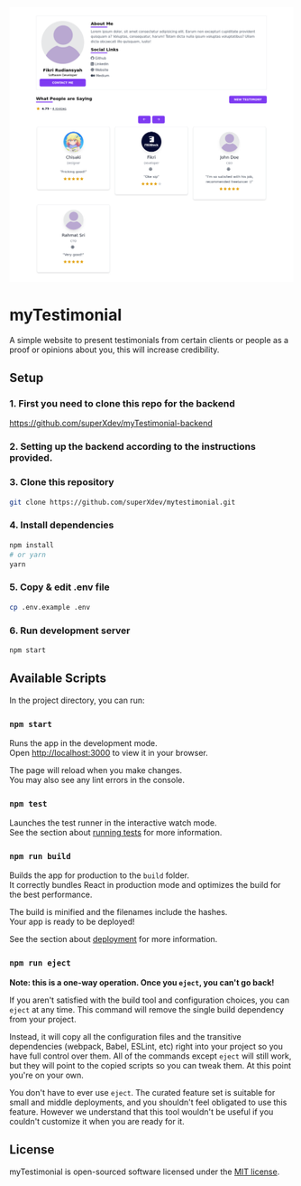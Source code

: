![App screenshoot](https://github.com/superXdev/mytestimonial/blob/main/public/ss.png?raw=true)

# myTestimonial

A simple website to present testimonials from certain clients or people as a proof or opinions about you, this will increase credibility.

## Setup
### 1. First you need to clone this repo for the backend 
https://github.com/superXdev/myTestimonial-backend
### 2. Setting up the backend according to the instructions provided.
### 3. Clone this repository
```sh
git clone https://github.com/superXdev/mytestimonial.git
```
### 4. Install dependencies
```sh
npm install
# or yarn
yarn
```
### 5. Copy & edit .env file
```sh
cp .env.example .env
```
### 6. Run development server
```sh
npm start
```

## Available Scripts

In the project directory, you can run:

### `npm start`

Runs the app in the development mode.\
Open [http://localhost:3000](http://localhost:3000) to view it in your browser.

The page will reload when you make changes.\
You may also see any lint errors in the console.

### `npm test`

Launches the test runner in the interactive watch mode.\
See the section about [running tests](https://facebook.github.io/create-react-app/docs/running-tests) for more information.

### `npm run build`

Builds the app for production to the `build` folder.\
It correctly bundles React in production mode and optimizes the build for the best performance.

The build is minified and the filenames include the hashes.\
Your app is ready to be deployed!

See the section about [deployment](https://facebook.github.io/create-react-app/docs/deployment) for more information.

### `npm run eject`

**Note: this is a one-way operation. Once you `eject`, you can't go back!**

If you aren't satisfied with the build tool and configuration choices, you can `eject` at any time. This command will remove the single build dependency from your project.

Instead, it will copy all the configuration files and the transitive dependencies (webpack, Babel, ESLint, etc) right into your project so you have full control over them. All of the commands except `eject` will still work, but they will point to the copied scripts so you can tweak them. At this point you're on your own.

You don't have to ever use `eject`. The curated feature set is suitable for small and middle deployments, and you shouldn't feel obligated to use this feature. However we understand that this tool wouldn't be useful if you couldn't customize it when you are ready for it.

## License

myTestimonial is open-sourced software licensed under the [MIT license](https://opensource.org/licenses/MIT). 